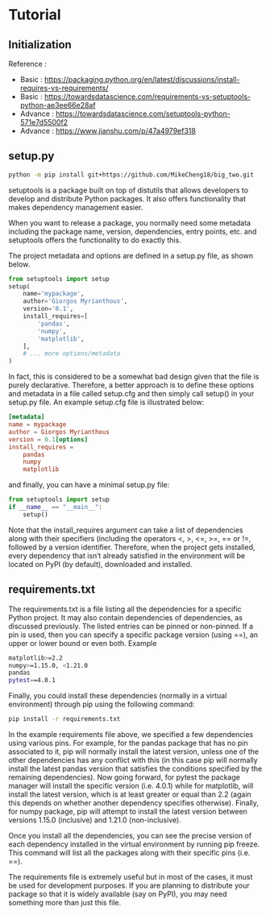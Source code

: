# Tutorial
## Initialization
Reference :
* Basic : https://packaging.python.org/en/latest/discussions/install-requires-vs-requirements/
* Basic : https://towardsdatascience.com/requirements-vs-setuptools-python-ae3ee66e28af
* Advance : https://towardsdatascience.com/setuptools-python-571e7d5500f2
* Advance : https://www.jianshu.com/p/47a4979ef318

## setup.py
```bash
python -m pip install git+https://github.com/MikeCheng18/big_two.git
```
setuptools is a package built on top of distutils that allows developers to develop and distribute Python packages. It also offers functionality that makes dependency management easier.

When you want to release a package, you normally need some metadata including the package name, version, dependencies, entry points, etc. and setuptools offers the functionality to do exactly this.

The project metadata and options are defined in a setup.py file, as shown below.
```python
from setuptools import setup
setup(     
    name='mypackage',
    author='Giorgos Myrianthous',     
    version='0.1',     
    install_requires=[         
        'pandas',         
        'numpy',
        'matplotlib',
    ],
    # ... more options/metadata
)
```
In fact, this is considered to be a somewhat bad design given that the file is purely declarative. Therefore, a better approach is to define these options and metadata in a file called setup.cfg and then simply call setup() in your setup.py file. An example setup.cfg file is illustrated below:
```conf
[metadata]
name = mypackage
author = Giorgos Myrianthous
version = 0.1[options]
install_requires =
    pandas
    numpy
    matplotlib
```
and finally, you can have a minimal setup.py file:
```python
from setuptools import setup
if __name__ == "__main__":
    setup()
```
Note that the install_requires argument can take a list of dependencies along with their specifiers (including the operators <, >, <=, >=, == or !=, followed by a version identifier. Therefore, when the project gets installed, every dependency that isn’t already satisfied in the environment will be located on PyPI (by default), downloaded and installed.

## requirements.txt
The requirements.txt is a file listing all the dependencies for a specific Python project. It may also contain dependencies of dependencies, as discussed previously. The listed entries can be pinned or non-pinned. If a pin is used, then you can specify a specific package version (using ==), an upper or lower bound or even both.
Example
```bash
matplotlib>=2.2
numpy>=1.15.0, <1.21.0
pandas
pytest==4.0.1
```
Finally, you could install these dependencies (normally in a virtual environment) through pip using the following command:
```bash
pip install -r requirements.txt
```
In the example requirements file above, we specified a few dependencies using various pins. For example, for the pandas package that has no pin associated to it, pip will normally install the latest version, unless one of the other dependencies has any conflict with this (in this case pip will normally install the latest pandas version that satisfies the conditions specified by the remaining dependencies). Now going forward, for pytest the package manager will install the specific version (i.e. 4.0.1) while for matplotlib, will install the latest version, which is at least greater or equal than 2.2 (again this depends on whether another dependency specifies otherwise). Finally, for numpy package, pip will attempt to install the latest version between versions 1.15.0 (inclusive) and 1.21.0 (non-inclusive).

Once you install all the dependencies, you can see the precise version of each dependency installed in the virtual environment by running pip freeze. This command will list all the packages along with their specific pins (i.e. ==).

The requirements file is extremely useful but in most of the cases, it must be used for development purposes. If you are planning to distribute your package so that it is widely available (say on PyPI), you may need something more than just this file.